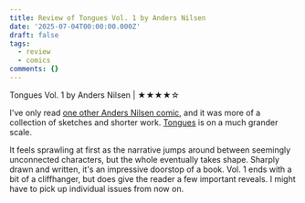 ```yaml
---
title: Review of Tongues Vol. 1 by Anders Nilsen
date: '2025-07-04T00:00:00.000Z'
draft: false
tags:
  - review
  - comics
comments: {}
---
```

Tongues Vol. 1 by Anders Nilsen | ★★★★☆

I've only read [one other Anders Nilsen comic](https://www.andersbrekhusnilsen.com/books-comics/in-your-next-life-you-will-be-together-with-all-of-your-friends), and it was more of a collection of sketches and shorter work. [Tongues](https://www.andersbrekhusnilsen.com/books-comics/tongues-volume-i
) is on a much grander scale.

It feels sprawling at first as the narrative jumps around between seemingly unconnected characters, but the whole eventually takes shape. Sharply drawn and written, it's an impressive doorstop of a book. Vol. 1 ends with a bit of a cliffhanger, but does give the reader a few important reveals. I might have to pick up individual issues from now on. 
